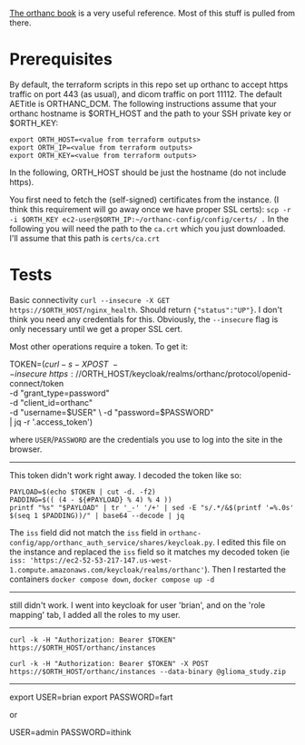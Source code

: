 [The orthanc book](https://orthanc.uclouvain.be/book/index.html) is a very useful reference. Most of this stuff is pulled from there.

# Prerequisites

By default, the terraform scripts in this repo set up orthanc to accept https traffic on port 443 (as usual), and dicom traffic on port 11112. The default AETitle is ORTHANC_DCM. The following instructions assume that your orthanc hostname is $ORTH_HOST and the path to your SSH private key or $ORTH_KEY:

    export ORTH_HOST=<value from terraform outputs>
    export ORTH_IP=<value from terraform outputs>
    export ORTH_KEY=<value from terraform outputs>

In the following, ORTH_HOST should be just the hostname (do not include https).

You first need to fetch the (self-signed) certificates from the instance. (I think this requirement will go away once we have proper SSL certs): `scp -r -i $ORTH_KEY ec2-user@$ORTH_IP:~/orthanc-config/config/certs/ .` In the following you will need the path to the `ca.crt` which you just downloaded. I'll assume that this path is `certs/ca.crt`

# Tests

Basic connectivity `curl --insecure -X GET https://$ORTH_HOST/nginx_health`. Should return `{"status":"UP"}`. I don't think you need any credentials for this. Obviously, the `--insecure` flag is only necessary until we get a proper SSL cert.

Most other operations require a token. To get it:

TOKEN=$(curl -s -X POST \
--insecure \
https://$ORTH_HOST/keycloak/realms/orthanc/protocol/openid-connect/token \
-d "grant_type=password" \
-d "client_id=orthanc" \
-d "username=$USER" \
-d "password=$PASSWORD" \
| jq -r '.access_token')

where `USER`/`PASSWORD` are the credentials you use to log into the site in the browser.


----

This token didn't work right away. I decoded the token like so:

    PAYLOAD=$(echo $TOKEN | cut -d. -f2)
    PADDING=$(( (4 - ${#PAYLOAD} % 4) % 4 ))
    printf "%s" "$PAYLOAD" | tr '_-' '/+' | sed -E "s/.*/&$(printf '=%.0s' $(seq 1 $PADDING))/" | base64 --decode | jq

The `iss` field did not match the `iss` field in `orthanc-config/app/orthanc_auth_service/shares/keycloak.py`. I edited this file on the instance and replaced the `iss` field so it matches my decoded token (ie `iss: 'https://ec2-52-53-217-147.us-west-1.compute.amazonaws.com/keycloak/realms/orthanc'`). Then I restarted the containers `docker compose down`, `docker compose up -d`

------

still didn't work. I went into keycloak for user 'brian', and on the 'role mapping' tab, I added all the roles to my user.

------



`curl -k -H "Authorization: Bearer $TOKEN" https://$ORTH_HOST/orthanc/instances`

`curl -k -H "Authorization: Bearer $TOKEN" -X POST https://$ORTH_HOST/orthanc/instances --data-binary @glioma_study.zip`

----

export USER=brian
export PASSWORD=fart

or

USER=admin
PASSWORD=ithink